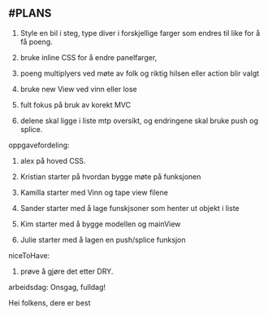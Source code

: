 #PLANS
---
1. Style en bil i steg, type diver i forskjellige 
   farger som endres til like for å få poeng.

2. bruke inline CSS for å endre panelfarger,

3. poeng multiplyers ved møte av folk og riktig hilsen eller action blir valgt

4. bruke new View ved vinn eller lose

5. fult fokus på bruk av korekt MVC

6. delene skal ligge i liste mtp oversikt, og endringene skal bruke push og splice.


oppgavefordeling:

1. alex på hoved CSS.

2. Kristian starter på hvordan bygge møte på funksjonen

3. Kamilla starter med Vinn og tape view filene

4. Sander starter med å lage funskjsoner som henter ut objekt i liste

5. Kim starter med å bygge modellen og mainView

6. Julie starter med å lagen en push/splice funksjon



niceToHave:

1. prøve å gjøre det etter DRY.



arbeidsdag: Onsgag, fulldag!

Hei folkens, dere er best